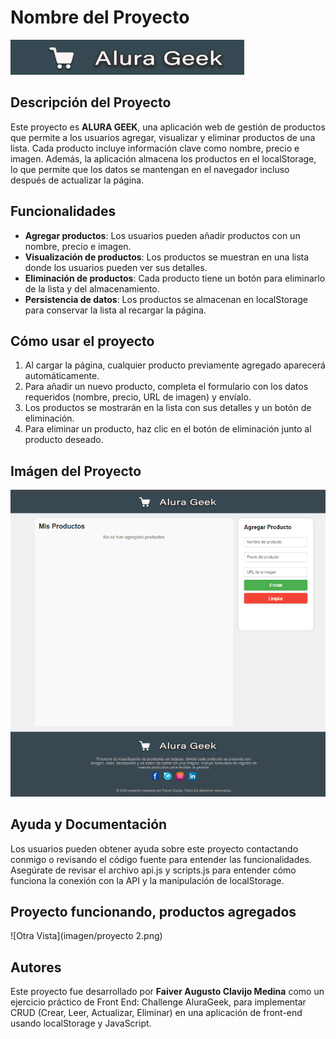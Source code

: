 # Nombre del Proyecto
![Logo del Proyecto](imagen/logo.png)

## Descripción del Proyecto
Este proyecto es **ALURA GEEK**, una aplicación web de gestión de productos que permite a los usuarios agregar, visualizar y eliminar productos de una lista. Cada producto incluye información clave como nombre, precio e imagen. Además, la aplicación almacena los productos en el localStorage, lo que permite que los datos se mantengan en el navegador incluso después de actualizar la página.
## Funcionalidades
- **Agregar productos**: Los usuarios pueden añadir productos con un nombre, precio e imagen.
- **Visualización de productos**: Los productos se muestran en una lista donde los usuarios pueden ver sus detalles.
- **Eliminación de productos**: Cada producto tiene un botón para eliminarlo de la lista y del almacenamiento.
- **Persistencia de datos**: Los productos se almacenan en localStorage para conservar la lista al recargar la página.

## Cómo usar el proyecto
1. Al cargar la página, cualquier producto previamente agregado aparecerá automáticamente.
2. Para añadir un nuevo producto, completa el formulario con los datos requeridos (nombre, precio, URL de imagen) y envíalo.
3. Los productos se mostrarán en la lista con sus detalles y un botón de eliminación.
4. Para eliminar un producto, haz clic en el botón de eliminación junto al producto deseado.

## Imágen del Proyecto
![Vista del Producto](https://github.com/fivur/Challenge-AluraGeek/blob/master/imagen/PROYECTO%201.png)

## Ayuda y Documentación
Los usuarios pueden obtener ayuda sobre este proyecto contactando conmigo o revisando el código fuente para entender las funcionalidades. Asegúrate de revisar el archivo api.js y scripts.js para entender cómo funciona la conexión con la API y la manipulación de localStorage.
## Proyecto funcionando, productos agregados
![Otra Vista](imagen/proyecto 2.png)

## Autores
Este proyecto fue desarrollado por **Faiver Augusto Clavijo Medina** como un ejercicio práctico de Front End: Challenge AluraGeek, para implementar CRUD (Crear, Leer, Actualizar, Eliminar) en una aplicación de front-end usando localStorage y JavaScript.
